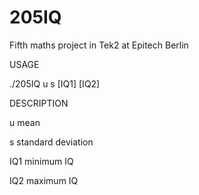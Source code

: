 # 205IQ
Fifth maths project in Tek2 at Epitech Berlin

USAGE

./205IQ u s [IQ1] [IQ2]

DESCRIPTION

u mean

s standard deviation

IQ1 minimum IQ

IQ2 maximum IQ
